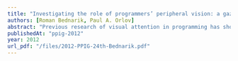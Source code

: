 ```yaml
---
title: "Investigating the role of programmers’ peripheral vision: a gaze-contingent tool and an experiment proposal"
authors: [Roman Bednarik, Paul A. Orlov]
abstract: "Previous research of visual attention in programming has shown differences in how expert and novice programmers attend to the available information. What has not been yet sufficiently investigated is the degree with which the information is sampled by the peripheral vision during programming. Such issues have been investigated by a contingent-window paradigm in other domains and we have thus developed a tool allowing such studies in programming. In this paper, we introduce the tool and a proposal for an experiment we plan to conduct."
publishedAt: "ppig-2012"
year: 2012
url_pdf: "/files/2012-PPIG-24th-Bednarik.pdf"
---
```

